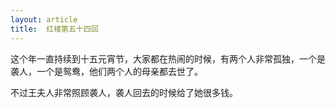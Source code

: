 ```yaml
---
layout: article
title:  红楼第五十四回
---
```


这个年一直持续到十五元宵节，大家都在热闹的时候，有两个人非常孤独，一个是袭人，一个是鸳鸯，他们两个人的母亲都去世了。

不过王夫人非常照顾袭人，袭人回去的时候给了她很多钱。

